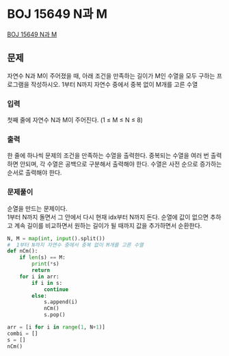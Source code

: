 # BOJ 15649 N과 M
[BOJ 15649 N과 M](https://www.acmicpc.net/problem/15649)
## 문제
자연수 N과 M이 주어졌을 때, 아래 조건을 만족하는 길이가 M인 수열을 모두 구하는 프로그램을 작성하시오.
1부터 N까지 자연수 중에서 중복 없이 M개를 고른 수열
### 입력
첫째 줄에 자연수 N과 M이 주어진다. (1 ≤ M ≤ N ≤ 8)

### 출력
한 줄에 하나씩 문제의 조건을 만족하는 수열을 출력한다. 중복되는 수열을 여러 번 출력하면 안되며, 각 수열은 공백으로 구분해서 출력해야 한다.
수열은 사전 순으로 증가하는 순서로 출력해야 한다.

### 문제풀이
순열을 만드는 문제이다.   
1부터 N까지 돌면서 그 안에서 다시 현재 idx부터 N까지 돈다. 순열에 값이 없으면 추하고 계속 길이를 비교하면서 원하는 길이가 될 때까지 값을 추가하면서 순환한다. 

```python
N, M = map(int, input().split())
#  1부터 N까지 자연수 중에서 중복 없이 M개를 고른 수열
def nCm():
    if len(s) == M:
        print(*s)
        return
    for i in arr:
        if i in s:
            continue
        else:
            s.append(i)
            nCm()
            s.pop()

arr = [i for i in range(1, N+1)]
combi = []
s = []
nCm()
```
